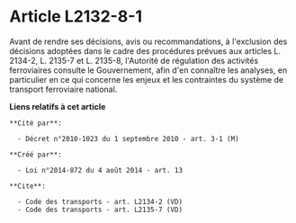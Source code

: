 # Article L2132-8-1

Avant de rendre ses décisions, avis ou recommandations, à l'exclusion des décisions adoptées dans le cadre des procédures
prévues aux articles L. 2134-2, L. 2135-7 et L. 2135-8, l'Autorité de régulation des activités ferroviaires consulte le
Gouvernement, afin d'en connaître les analyses, en particulier en ce qui concerne les enjeux et les contraintes du système de
transport ferroviaire national.

**Liens relatifs à cet article**

	**Cité par**:

	  - Décret n°2010-1023 du 1 septembre 2010 - art. 3-1 (M)

	**Créé par**:

	  - Loi n°2014-872 du 4 août 2014 - art. 13

	**Cite**:

	  - Code des transports - art. L2134-2 (VD)
	  - Code des transports - art. L2135-7 (VD)
